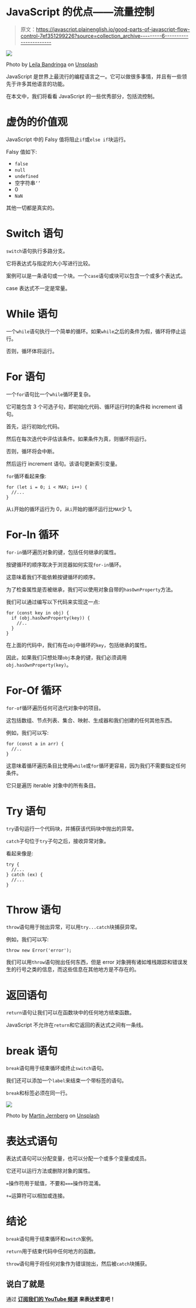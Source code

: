 # JavaScript 的优点——流量控制

> 原文：<https://javascript.plainenglish.io/good-parts-of-javascript-flow-control-7ef351299226?source=collection_archive---------6----------------------->

![](img/95d5955f5c20a0935e81d1cd2a5742f2.png)

Photo by [Leila Bandringa](https://unsplash.com/@leila_bandringa?utm_source=medium&utm_medium=referral) on [Unsplash](https://unsplash.com?utm_source=medium&utm_medium=referral)

JavaScript 是世界上最流行的编程语言之一。它可以做很多事情，并且有一些领先于许多其他语言的功能。

在本文中，我们将看看 JavaScript 的一些优秀部分，包括流控制。

# 虚伪的价值观

JavaScript 中的 Falsy 值将阻止`if`或`else if`块运行。

Falsy 值如下:

*   `false`
*   `null`
*   `undefined`
*   空字符串`‘’`
*   0
*   `NaN`

其他一切都是真实的。

# Switch 语句

`switch`语句执行多路分支。

它将表达式与指定的大小写进行比较。

案例可以是一条语句或一个块。一个`case`语句或块可以包含一个或多个表达式。

case 表达式不一定是常量。

# While 语句

一个`while`语句执行一个简单的循环。如果`while`之后的条件为假，循环将停止运行。

否则，循环体将运行。

# For 语句

一个`for`语句比一个`while`循环更复杂。

它可能包含 3 个可选子句，即初始化代码、循环运行时的条件和 increment 语句。

首先，运行初始化代码。

然后在每次迭代中评估该条件。如果条件为真，则循环将运行。

否则，循环将会中断。

然后运行 increment 语句。该语句更新索引变量。

`for`循环看起来像:

```
for (let i = 0; i < MAX; i++) {
  //...
}
```

从`i`开始的循环运行为 0，从`i`开始的循环运行比`MAX`少 1。

# For-In 循环

`for-in`循环遍历对象的键，包括任何继承的属性。

按键循环的顺序取决于浏览器如何实现`for-in`循环。

这意味着我们不能依赖按键循环的顺序。

为了检查属性是否被继承，我们可以使用对象自带的`hasOwnProperty`方法。

我们可以通过编写以下代码来实现这一点:

```
for (const key in obj) {
  if (obj.hasOwnProperty(key)) {
    //..
  }
}
```

在上面的代码中，我们有在`obj`中循环的`key`，包括继承的属性。

因此，如果我们只想处理`obj`本身的键，我们必须调用`obj.hasOwnProperty(key)`。

# For-Of 循环

`for-of`循环遍历任何可迭代对象中的项目。

这包括数组、节点列表、集合、映射、生成器和我们创建的任何其他东西。

例如，我们可以写:

```
for (const a in arr) {
  //..
}
```

这意味着循环遍历条目比使用`while`或`for`循环更容易，因为我们不需要指定任何条件。

它只是遍历 iterable 对象中的所有条目。

# Try 语句

`try`语句运行一个代码块，并捕获该代码块中抛出的异常。

`catch`子句位于`try`子句之后，接收异常对象。

看起来像是:

```
try {
  //...
} catch (ex) {
  //...
}
```

# Throw 语句

`throw`语句用于抛出异常，可以用`try...catch`块捕获异常。

例如，我们可以写:

```
throw new Error('error');
```

我们可以用`throw`语句抛出任何东西，但是 error 对象拥有诸如堆栈跟踪和错误发生的行号之类的信息，而这些信息在其他地方是不存在的。

# 返回语句

`return`语句让我们可以在函数块中的任何地方结束函数。

JavaScript 不允许在`return`和它返回的表达式之间有一条线。

# break 语句

`break`语句用于结束循环或终止`switch`语句。

我们还可以添加一个`label`来结束一个带标签的语句。

`break`和标签必须在同一行。

![](img/017491ce0f5767d23957137e654c5894.png)

Photo by [Martin Jernberg](https://unsplash.com/@martinjernberg?utm_source=medium&utm_medium=referral) on [Unsplash](https://unsplash.com?utm_source=medium&utm_medium=referral)

# 表达式语句

表达式语句可以分配变量，也可以分配一个或多个变量或成员。

它还可以运行方法或删除对象的属性。

`=`操作符用于赋值，不要和`===`操作符混淆。

`+=`运算符可以相加或连接。

# 结论

`break`语句用于结束循环和`switch`案例。

`return`用于结束代码中任何地方的函数。

`throw`语句用于将任何对象作为错误抛出，然后被`catch`块捕获。

## **说白了就是**

通过 [**订阅我们的 YouTube 频道**](https://www.youtube.com/channel/UCtipWUghju290NWcn8jhyAw) **来表达爱意吧！**